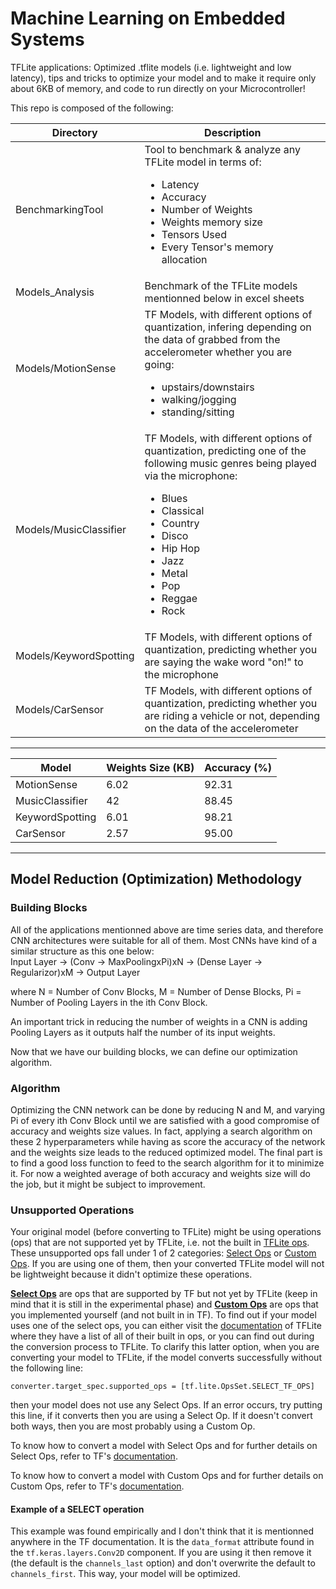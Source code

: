 # Machine Learning on Embedded Systems
TFLite applications: Optimized .tflite models (i.e. lightweight and low latency), tips and tricks to optimize your model and to make it require only about 6KB of memory, and code to run directly on your Microcontroller!

This repo is composed of the following:

|Directory| Description|
|---------|------------|
|BenchmarkingTool | Tool to benchmark & analyze any TFLite model in terms of: <ul><li>Latency</li><li>Accuracy</li><li>Number of Weights</li><li>Weights memory size</li><li>Tensors Used</li><li>Every Tensor's memory allocation</li></ul>|
|Models_Analysis    | Benchmark of the TFLite models mentionned below in excel sheets|
|Models/MotionSense| TF Models, with different options of quantization, infering depending on the data of grabbed from the accelerometer whether you are going: <ul><li>upstairs/downstairs</li><li>walking/jogging</li><li>standing/sitting</li></ul>|
|Models/MusicClassifier| TF Models, with different options of quantization, predicting one of the following music genres being played via the microphone: <ul><li>Blues</li><li>Classical</li><li>Country</li><li>Disco</li><li>Hip Hop</li><li>Jazz</li><li>Metal</li><li>Pop</li><li>Reggae</li><li>Rock</li></ul>|
|Models/KeywordSpotting| TF Models, with different options of quantization, predicting whether you are saying the wake word "on!" to the microphone |
|Models/CarSensor| TF Models, with different options of quantization, predicting whether you are riding a vehicle or not, depending on the data of the accelerometer|

------------

|Model|Weights Size (KB)|Accuracy (%)|
|-----|-------------|-------|
|MotionSense|6.02|92.31|
|MusicClassifier|42|88.45|
|KeywordSpotting|6.01|98.21|
|CarSensor|2.57|95.00|
------------


## Model Reduction (Optimization) Methodology
### Building Blocks
All of the applications mentionned above are time series data, and therefore CNN architectures were suitable for all of them. Most CNNs have kind of a similar structure as this one below: </br>
Input Layer -> (Conv -> MaxPoolingxPi)xN -> (Dense Layer -> Regularizor)xM -> Output Layer </br>

where N = Number of Conv Blocks, M =  Number of Dense Blocks, Pi = Number of Pooling Layers in the ith Conv Block. </br>

An important trick in reducing the number of weights in a CNN is adding Pooling Layers as it outputs half the number of its input weights.

Now that we have our building blocks, we can define our optimization algorithm.

### Algorithm

Optimizing the CNN network can be done by reducing N and M, and varying Pi of every ith Conv Block until we are satisfied with a good compromise of accuracy and weights size values. In fact, applying a search algorithm on these 2 hyperparameters while having as score the accuracy of the network and the weights size leads to the reduced optimized model. The final part is to find a good loss function to feed to the search algorithm for it to minimize it. For now a weighted average of both accuracy and weights size will do the job, but it might be subject to improvement.


### Unsupported Operations
Your original model (before converting to TFLite) might be using operations (ops) that are not supported yet by TFLite, i.e. not the built in [TFLite ops](https://www.tensorflow.org/lite/guide/ops_compatibility). These unsupported ops fall under 1 of 2 categories: [Select Ops](https://www.tensorflow.org/lite/guide/ops_select) or [Custom Ops](https://www.tensorflow.org/lite/guide/ops_custom). If you are using one of them, then your converted TFLite model will not be lightweight because it didn't optimize these operations.

[**Select Ops**](https://www.tensorflow.org/lite/guide/ops_select) are ops that are supported by TF but not yet by TFLite (keep in mind that it is still in the experimental phase) and [**Custom Ops**](https://www.tensorflow.org/lite/guide/ops_custom) are ops that you implemented yourself (and not built in in TF). To find out if your model uses one of the select ops, you can either visit the [documentation](https://www.tensorflow.org/lite/guide/ops_compatibility) of TFLite where they have a list of all of their built in ops, or you can find out during the conversion process to TFLite. To clarify this latter option, when you are converting your model to TFLite, if the model converts successfully without the following line:

```
converter.target_spec.supported_ops = [tf.lite.OpsSet.SELECT_TF_OPS]
```
then your model does not use any Select Ops. If an error occurs, try putting this line, if it converts then you are using a Select Op. If it doesn't convert both ways, then you are most probably using a Custom Op.

To know how to convert a model with Select Ops and for further details on Select Ops, refer to TF's [documentation](https://www.tensorflow.org/lite/guide/ops_select).

To know how to convert a model with Custom Ops and for further details on Custom Ops, refer to TF's [documentation](https://www.tensorflow.org/lite/guide/ops_custom).

#### Example of a SELECT operation
This example was found empirically and I don't think that it is mentionned anywhere in the TF documentation. It is the `data_format` attribute found in the `tf.keras.layers.Conv2D` component. If you are using it then remove it (the default is the `channels_last` option) and don't overwrite the default to `channels_first`. This way, your model will be optimized.